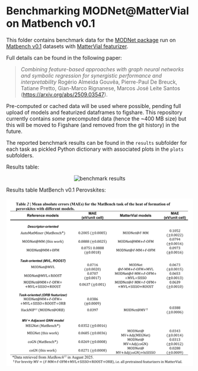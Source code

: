 # Benchmarking MODNet@MatterVial on Matbench v0.1

This folder contains benchmark data for the [MODNet package](https://github.com/ppdebreuck/modnet) run on [Matbench v0.1]([200~https://hackingmaterials.lbl.gov/automatminer/datasets.html) datasets with [MatterVial featurizer](https://github.com/rogeriog/MatterVial). 

Full details can be found in the following paper:
> *Combining feature-based approaches with graph neural networks and symbolic regression for synergistic performance and interpretability* 
> Rogério Almeida Gouvêa, Pierre-Paul De Breuck, Tatiane Pretto, Gian-Marco Rignanese, Marcos José Leite Santos  
> (https://arxiv.org/abs/2509.03547).

Pre-computed or cached data will be used where possible, pending full upload of models and featurized dataframes to figshare. This repository currently contains *some* precomputed data (hence the ~400 MB size) but this will be moved to Figshare (and removed from the git history) in the future.

The reported benchmark results can be found in the `results` subfolder for each task as pickled Python dictionary with associated plots in the `plots` subfolders.

Results table:

<p align='center'>
<img src="../.github/Table1MatterVial.png" alt="benchmark results">
</p>


Results table MatBench v0.1 Perovskites:

<p align='center'>
<img src="../.github/Table2MatterVial.png" alt="benchmark results">
</p>
